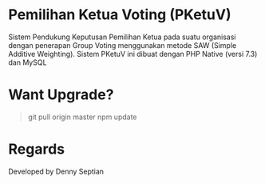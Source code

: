 # Pemilihan Ketua Voting (PKetuV)
Sistem Pendukung Keputusan Pemilihan Ketua pada suatu organisasi dengan penerapan Group Voting menggunakan metode SAW (Simple Additive Weighting). Sistem PKetuV ini dibuat dengan PHP Native (versi 7.3) dan MySQL

# Want Upgrade?
> git pull origin master
> npm update

# Regards
Developed by Denny Septian